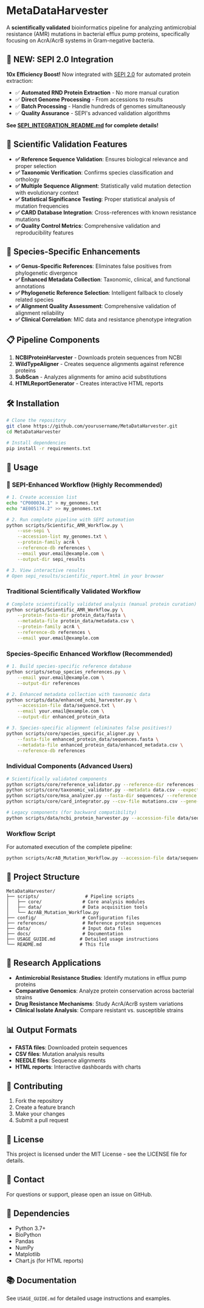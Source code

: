 # MetaDataHarvester

A **scientifically validated** bioinformatics pipeline for analyzing antimicrobial resistance (AMR) mutations in bacterial efflux pump proteins, specifically focusing on AcrA/AcrB systems in Gram-negative bacteria.

## 🚀 **NEW: SEPI 2.0 Integration**

**10x Efficiency Boost!** Now integrated with [SEPI 2.0](https://github.com/vihaankulkarni29/sepi2.0) for automated protein extraction:

- ✅ **Automated RND Protein Extraction** - No more manual curation
- ✅ **Direct Genome Processing** - From accessions to results
- ✅ **Batch Processing** - Handle hundreds of genomes simultaneously
- ✅ **Quality Assurance** - SEPI's advanced validation algorithms

**See [SEPI_INTEGRATION_README.md](SEPI_INTEGRATION_README.md) for complete details!**

## 🔬 Scientific Validation Features

- **✅ Reference Sequence Validation**: Ensures biological relevance and proper selection
- **✅ Taxonomic Verification**: Confirms species classification and orthology
- **✅ Multiple Sequence Alignment**: Statistically valid mutation detection with evolutionary context
- **✅ Statistical Significance Testing**: Proper statistical analysis of mutation frequencies
- **✅ CARD Database Integration**: Cross-references with known resistance mutations
- **✅ Quality Control Metrics**: Comprehensive validation and reproducibility features

## 🧬 Species-Specific Enhancements

- **✅ Genus-Specific References**: Eliminates false positives from phylogenetic divergence
- **✅ Enhanced Metadata Collection**: Taxonomic, clinical, and functional annotations
- **✅ Phylogenetic Reference Selection**: Intelligent fallback to closely related species
- **✅ Alignment Quality Assessment**: Comprehensive validation of alignment reliability
- **✅ Clinical Correlation**: MIC data and resistance phenotype integration

## 📋 Pipeline Components

1. **NCBIProteinHarvester** - Downloads protein sequences from NCBI
2. **WildTypeAligner** - Creates sequence alignments against reference proteins
3. **SubScan** - Analyzes alignments for amino acid substitutions
4. **HTMLReportGenerator** - Creates interactive HTML reports

## 🛠️ Installation

```bash
# Clone the repository
git clone https://github.com/yourusername/MetaDataHarvester.git
cd MetaDataHarvester

# Install dependencies
pip install -r requirements.txt
```

## 📖 Usage

### 🚀 **SEPI-Enhanced Workflow (Highly Recommended)**

```bash
# 1. Create accession list
echo "CP000034.1" > my_genomes.txt
echo "AE005174.2" >> my_genomes.txt

# 2. Run complete pipeline with SEPI automation
python scripts/Scientific_AMR_Workflow.py \
    --use-sepi \
    --accession-list my_genomes.txt \
    --protein-family acrA \
    --reference-db references \
    --email your.email@example.com \
    --output-dir sepi_results

# 3. View interactive results
# Open sepi_results/scientific_report.html in your browser
```

### Traditional Scientifically Validated Workflow

```bash
# Complete scientifically validated analysis (manual protein curation)
python scripts/Scientific_AMR_Workflow.py \
    --protein-fasta-dir protein_data/fasta \
    --metadata-file protein_data/metadata.csv \
    --protein-family acrA \
    --reference-db references \
    --email your.email@example.com
```

### Species-Specific Enhanced Workflow (Recommended)

```bash
# 1. Build species-specific reference database
python scripts/setup_species_references.py \
    --email your.email@example.com \
    --output-dir references

# 2. Enhanced metadata collection with taxonomic data
python scripts/data/enhanced_ncbi_harvester.py \
    --accession-file data/sequence.txt \
    --email your.email@example.com \
    --output-dir enhanced_protein_data

# 3. Species-specific alignment (eliminates false positives!)
python scripts/core/species_specific_aligner.py \
    --fasta-file enhanced_protein_data/sequences.fasta \
    --metadata-file enhanced_protein_data/enhanced_metadata.csv \
    --reference-db references
```

### Individual Components (Advanced Users)

```bash
# Scientifically validated components
python scripts/core/reference_validator.py --reference-dir references --email your.email@example.com
python scripts/core/taxonomic_validator.py --metadata data.csv --expected-species "E. coli" --protein-family acrA --email your.email@example.com
python scripts/core/msa_analyzer.py --fasta-dir sequences/ --reference ref.fasta --protein-family acrA
python scripts/core/card_integrator.py --csv-file mutations.csv --gene-name acrA

# Legacy components (for backward compatibility)
python scripts/data/ncbi_protein_harvester.py --accession-file data/sequence.txt --output-dir protein_data --email your.email@example.com
```

### Workflow Script

For automated execution of the complete pipeline:

```bash
python scripts/AcrAB_Mutation_Workflow.py --accession-file data/sequence.txt --email your.email@example.com
```

## 📁 Project Structure

```
MetaDataHarvester/
├── scripts/                 # Pipeline scripts
│   ├── core/               # Core analysis modules
│   ├── data/               # Data acquisition tools
│   └── AcrAB_Mutation_Workflow.py
├── config/                 # Configuration files
├── references/             # Reference protein sequences
├── data/                   # Input data files
├── docs/                   # Documentation
├── USAGE_GUIDE.md         # Detailed usage instructions
└── README.md              # This file
```

## 🔬 Research Applications

- **Antimicrobial Resistance Studies**: Identify mutations in efflux pump proteins
- **Comparative Genomics**: Analyze protein conservation across bacterial strains
- **Drug Resistance Mechanisms**: Study AcrA/AcrB system variations
- **Clinical Isolate Analysis**: Compare resistant vs. susceptible strains

## 📊 Output Formats

- **FASTA files**: Downloaded protein sequences
- **CSV files**: Mutation analysis results
- **NEEDLE files**: Sequence alignments
- **HTML reports**: Interactive dashboards with charts

## 🤝 Contributing

1. Fork the repository
2. Create a feature branch
3. Make your changes
4. Submit a pull request

## 📄 License

This project is licensed under the MIT License - see the LICENSE file for details.

## 📧 Contact

For questions or support, please open an issue on GitHub.

## 🔗 Dependencies

- Python 3.7+
- BioPython
- Pandas
- NumPy
- Matplotlib
- Chart.js (for HTML reports)

## 📚 Documentation

See `USAGE_GUIDE.md` for detailed usage instructions and examples.